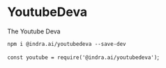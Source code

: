 # YoutubeDeva

The Youtube Deva

`npm i @indra.ai/youtubedeva --save-dev`

`const youtube = require('@indra.ai/youtubedeva')`;
